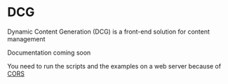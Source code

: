 # DCG
Dynamic Content Generation (DCG) is a front-end solution for content management

Documentation coming soon

You need to run the scripts and the examples on a web server because of [CORS](https://developer.mozilla.org/en-US/docs/Web/HTTP/CORS)
